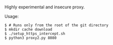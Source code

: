 Highly experimental and insecure proxy.

Usage:

    $ # Runs only from the root of the git directory
    $ mkdir cache download
    $ ./setup_https_intercept.sh
    $ python3 proxy2.py 8080
